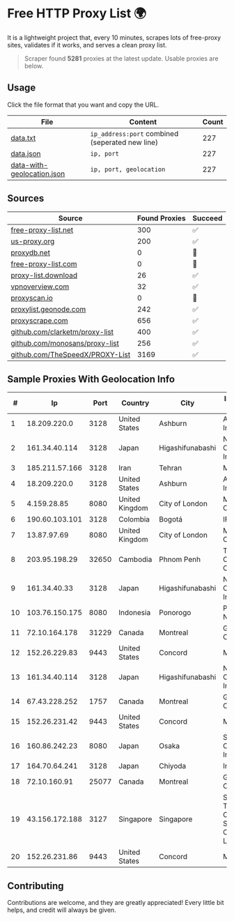 
# Free HTTP Proxy List 🌍

It is a lightweight project that, every 10 minutes, scrapes lots of free-proxy sites, validates if it works, and serves a clean proxy list.


> Scraper found **5281** proxies at the latest update. Usable proxies are below.

## Usage

Click the file format that you want and copy the URL.


|File|Content|Count|
|----|-------|-----|
|[data.txt](https://raw.githubusercontent.com/themiralay/Proxy-List-World/master/data.txt)|`ip_address:port` combined (seperated new line)|227|
|[data.json](https://raw.githubusercontent.com/themiralay/Proxy-List-World/master/data.json)|`ip, port`|227|
|[data-with-geolocation.json](https://raw.githubusercontent.com/themiralay/Proxy-List-World/master/data-with-geolocation.json)|`ip, port, geolocation`|227|

## Sources

|Source|Found Proxies|Succeed|
|------|-------------|-------|
|[free-proxy-list.net](https://free-proxy-list.net)|300|✅|
|[us-proxy.org](https://www.us-proxy.org)|200|✅|
|[proxydb.net](http://proxydb.net)|0|🚫|
|[free-proxy-list.com](https://free-proxy-list.com/?page=&port=&type%5B%5D=http&type%5B%5D=https&up_time=0&search=Search)|0|🚫|
|[proxy-list.download](https://www.proxy-list.download/HTTP)|26|✅|
|[vpnoverview.com](https://vpnoverview.com/privacy/anonymous-browsing/free-proxy-servers)|32|✅|
|[proxyscan.io](https://www.proxyscan.io)|0|🚫|
|[proxylist.geonode.com](https://proxylist.geonode.com/api/proxy-list?limit=300&page=1&sort_by=lastChecked&sort_type=desc&protocols=http,https)|242|✅|
|[proxyscrape.com](https://api.proxyscrape.com/v2/?request=displayproxies&protocol=http&timeout=10000&country=all&ssl=all&anonymity=all)|656|✅|
|[github.com/clarketm/proxy-list](https://raw.githubusercontent.com/clarketm/proxy-list/master/proxy-list-raw.txt)|400|✅|
|[github.com/monosans/proxy-list](https://raw.githubusercontent.com/monosans/proxy-list/main/proxies/http.txt)|256|✅|
|[github.com/TheSpeedX/PROXY-List](https://raw.githubusercontent.com/TheSpeedX/PROXY-List/master/http.txt)|3169|✅|


## Sample Proxies With Geolocation Info

|#|Ip|Port|Country|City|Internet Service Provider|
|-|--|----|-------|----|-------------------------|
|1|18.209.220.0|3128|United States|Ashburn|Amazon.com, Inc.|
|2|161.34.40.114|3128|Japan|Higashifunabashi|NTT PC Communications, Inc.|
|3|185.211.57.166|3128|Iran|Tehran|Mahdiar Rafiee|
|4|18.209.220.0|3128|United States|Ashburn|Amazon.com, Inc.|
|5|4.159.28.85|8080|United Kingdom|City of London|Microsoft Corporation|
|6|190.60.103.101|3128|Colombia|Bogotá|IFX Corporation|
|7|13.87.97.69|8080|United Kingdom|City of London|Microsoft Corporation|
|8|203.95.198.29|32650|Cambodia|Phnom Penh|Today Communication Co., Ltd|
|9|161.34.40.33|3128|Japan|Higashifunabashi|NTT PC Communications, Inc.|
|10|103.76.150.175|8080|Indonesia|Ponorogo|PT. Java Digital Nusantara|
|11|72.10.164.178|31229|Canada|Montreal|GloboTech Communications|
|12|152.26.229.83|9443|United States|Concord|MCNC|
|13|161.34.40.114|3128|Japan|Higashifunabashi|NTT PC Communications, Inc.|
|14|67.43.228.252|1757|Canada|Montreal|GloboTech Communications|
|15|152.26.231.42|9443|United States|Concord|MCNC|
|16|160.86.242.23|8080|Japan|Osaka|Sony Network Communications Inc|
|17|164.70.64.241|3128|Japan|Chiyoda|InfoSphere|
|18|72.10.160.91|25077|Canada|Montreal|GloboTech Communications|
|19|43.156.172.188|3127|Singapore|Singapore|Shenzhen Tencent Computer Systems Company Limited|
|20|152.26.231.86|9443|United States|Concord|MCNC|



## Contributing

Contributions are welcome, and they are greatly appreciated! Every
little bit helps, and credit will always be given.

